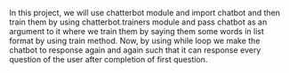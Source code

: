 In this project, we will use chatterbot module and import chatbot and then train them by using chatterbot.trainers module  and pass chatbot as an argument to it where we train them by saying them some words in list format by using train method. Now, by using while loop we make the chatbot to response again and again such that it can response every question of the user after completion of first question.
